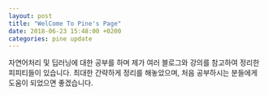 ```yaml
---
layout: post
title: "WelCome To Pine's Page"
date: 2018-06-23 15:48:00 +0200
categories: pine update
---
```


자연어처리 및 딥러닝에 대한 공부를 하며 제가 여러 블로그와 강의를 참고하여 정리한 피피티들이 있습니다.
최대한 간략하게 정리를 해놓았으며, 처음 공부하시는 분들에게 도움이 되었으면 좋겠습니다.
